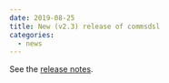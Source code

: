 ```yaml
---
date: 2019-08-25 
title: New (v2.3) release of commsdsl
categories:
  - news
---
```

See the [release notes](https://github.com/arobenko/commsdsl/releases/tag/v2.3).


